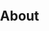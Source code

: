
<html>
  <head>
    <style> body{padding:0; margin:0;} </style>
    <meta charset="utf-8">
  </head>
  <body>
    <h2>About</h2>
  </body>
</html>

